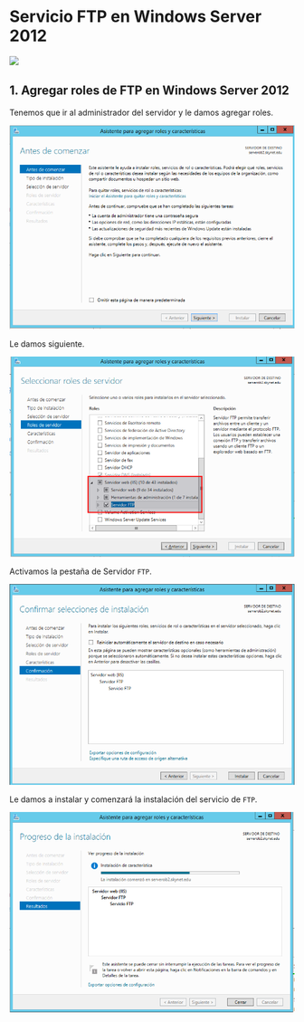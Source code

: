 # Servicio FTP en Windows Server 2012

![](img/000.png)

## 1. Agregar roles de FTP en Windows Server 2012

Tenemos que ir al administrador del servidor y le damos agregar roles.

![](img/001.png)

Le damos siguiente.

![](img/002.png)

Activamos la pestaña de Servidor `FTP`.

![](img/003.png)

Le damos a instalar y comenzará la instalación del servicio de `FTP`.

![](img/004.png)

